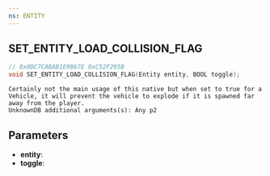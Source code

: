 ```yaml
---
ns: ENTITY
---
```

## SET_ENTITY_LOAD_COLLISION_FLAG

```c
// 0x0DC7CABAB1E9B67E 0xC52F295B
void SET_ENTITY_LOAD_COLLISION_FLAG(Entity entity, BOOL toggle);
```

```
Certainly not the main usage of this native but when set to true for a Vehicle, it will prevent the vehicle to explode if it is spawned far away from the player.  
UnknownDB additional arguments(s): Any p2
```

## Parameters
* **entity**: 
* **toggle**: 

